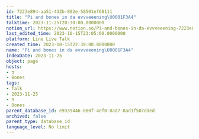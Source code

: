 ```yaml
---
id: 7223e894-aa51-432b-892e-58501ef68111
title: "Pi and bones in da evvveeening\U0001F3A4"
talktime: 2023-11-25T20:30:00.0000000
notion_url: https://www.notion.so/Pi-and-bones-in-da-evvveeening-7223e894aa51432b892e58501ef68111
last_edited_time: 2023-10-15T23:05:00.0000000
platform: Line Live Talk
created_time: 2023-10-15T22:39:00.0000000
name: "Pi and bones in da evvveeening\U0001F3A4"
indexDate: 2023-11-25
object: page
hosts:
- π
- Bones
tags:
- Talk
- 2023-11-25
- π
- Bones
parent_database_id: e9339446-880f-4ef0-8ad7-8ad1f507dded
archived: false
parent_type: database_id
language_level: No limit
---
```



   
   
   
   

   
























